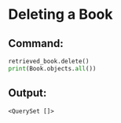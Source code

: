 # Deleting a Book

## Command:
```python
retrieved_book.delete()
print(Book.objects.all())  
```

## Output:
```
<QuerySet []>
```